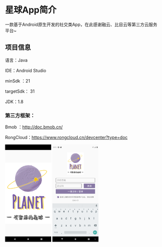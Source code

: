 # 星球App简介

一款基于Android原生开发的社交类App，在此感谢融云、比目云等第三方云服务平台~

## 项目信息

语言：Java

IDE：Android Studio

minSdk ：21

targetSdk： 31

JDK：1.8

### 第三方框架：

Bmob ：http://doc.bmob.cn/

RongCloud：https://www.rongcloud.cn/devcenter?type=doc

<img src="img/Screenshot_1651979163.png" width="30%" ></img>
<img src="img/Screenshot_1651979751.png" width="30%" ></img>
